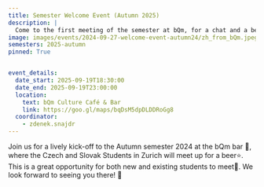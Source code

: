 ```yaml
---
title: Semester Welcome Event (Autumn 2025)
description: |
  Come to the first meeting of the semester at bQm, for a chat and a beer 🥳
image: images/events/2024-09-27-welcome-event-autumn24/zh_from_bQm.jpeg
semesters: 2025-autumn
pinned: True


event_details:
  date_start: 2025-09-19T18:30:00
  date_end: 2025-09-19T23:00:00
  location:
    text: bQm Culture Café & Bar
    link: https://goo.gl/maps/bqDsM5dpDLDDRoGg8
  coordinator:
    - zdenek.snajdr
---
```


Join us for a lively kick-off to the Autumn semester 2024 at the bQm bar 🍻, where the Czech and Slovak Students in Zurich will meet up for a beer⭐. This is a great opportunity for both new and existing students to meet🤝. We look forward to seeing you there! 🎉
